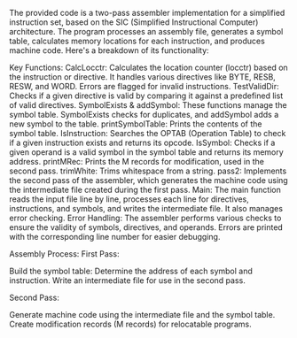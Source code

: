 The provided code is a two-pass assembler implementation for a simplified instruction set, based on the SIC (Simplified Instructional Computer) architecture. The program processes an assembly file, generates a symbol table, calculates memory locations for each instruction, and produces machine code. Here's a breakdown of its functionality:

Key Functions:
CalcLocctr: Calculates the location counter (locctr) based on the instruction or directive. It handles various directives like BYTE, RESB, RESW, and WORD. Errors are flagged for invalid instructions.
TestValidDir: Checks if a given directive is valid by comparing it against a predefined list of valid directives.
SymbolExists & addSymbol: These functions manage the symbol table. SymbolExists checks for duplicates, and addSymbol adds a new symbol to the table.
printSymbolTable: Prints the contents of the symbol table.
IsInstruction: Searches the OPTAB (Operation Table) to check if a given instruction exists and returns its opcode.
IsSymbol: Checks if a given operand is a valid symbol in the symbol table and returns its memory address.
printMRec: Prints the M records for modification, used in the second pass.
trimWhite: Trims whitespace from a string.
pass2: Implements the second pass of the assembler, which generates the machine code using the intermediate file created during the first pass.
Main: The main function reads the input file line by line, processes each line for directives, instructions, and symbols, and writes the intermediate file. It also manages error checking.
Error Handling:
The assembler performs various checks to ensure the validity of symbols, directives, and operands. Errors are printed with the corresponding line number for easier debugging.

Assembly Process:
First Pass:

Build the symbol table:
Determine the address of each symbol and instruction.
Write an intermediate file for use in the second pass.

Second Pass:

Generate machine code using the intermediate file and the symbol table.
Create modification records (M records) for relocatable programs.
